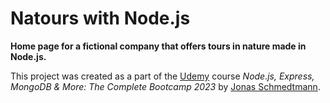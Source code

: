 # Natours with Node.js

**Home page for a fictional company that offers tours in nature made in Node.js.**

This project was created as a part of the [Udemy](https://www.udemy.com/ 'Udemy') course _Node.js, Express, MongoDB & More: The Complete Bootcamp 2023_ by [Jonas Schmedtmann](https://twitter.com/jonasschmedtman 'Jonas Schmedtmann on Twitter').
